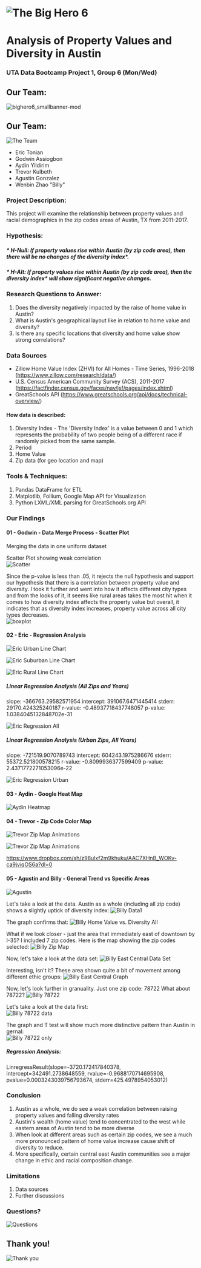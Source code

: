 ![The Big Hero 6](images/banner.jpg)
=======
# Analysis of Property Values and Diversity in Austin

### UTA Data Bootcamp Project 1, Group 6 (Mon/Wed)

## Our Team:
![bighero6_smallbanner-mod](bighero6_smallbanner-mod.jpg)
## Our Team:
![The Team](images/the-team.gif)
* Eric Tonian
* Godwin Assiogbon
* Aydin Yildirim
* Trevor Kulbeth
* Agustin Gonzalez
* Wenbin Zhao "Billy"

### Project Description:
This project will examine the relationship between property values and racial demographics in the zip codes areas of Austin, TX from 2011-2017.

### Hypothesis:
##### * H-Null: If property values rise within Austin (by zip code area), then there will be no changes of the diversity index*.
##### * H-Alt: If property values rise within Austin (by zip code area), then the diversity index* will show significant negative changes.

### Research Questions to Answer:
1. Does the diversity negatively impacted by the raise of home value in Austin?
2. What is Austin's geographical layout like in relation to home value and diversity?
3. Is there any specific locations that diversity and home value show strong correlations?

### Data Sources
* Zillow Home Value Index (ZHVI) for All Homes - Time Series, 1996-2018 (https://www.zillow.com/research/data/)
* U.S. Census American Community Survey (ACS), 2011-2017 (https://factfinder.census.gov/faces/nav/jsf/pages/index.xhtml)
* GreatSchools API (https://www.greatschools.org/api/docs/technical-overview/)

#### How data is described:
1. Diversity Index - The 'Diversity Index' is a value between 0 and 1 which represents the probability of two people being of a different race if randomly picked from the same sample.
2. Period
3. Home Value
4. Zip data (for geo location and map)

### Tools & Techniques:
1. Pandas DataFrame for ETL
2. Matplotlib, Follium, Google Map API for Visualization
3. Python LXML/XML parsing for GreatSchools.org API

### Our Findings
#### 01 - Godwin - Data Merge Process - Scatter Plot

Merging the data in one uniform dataset

Scatter Plot showing weak correlation \
![Scatter](images/01-01-godwin-scatter.png)

Since the p-value is less than .05, it rejects the null hypothesis and support our hypothesis that there is a correlation between property value and diversity. I took it further and went into how it affects different city types and from the looks of it, it seems like rural areas takes the most hit when it comes to how diversity index affects the property value but overall, it indicates that as diversity index increases, property value across all city types decreases.\
![boxplot](images/01-02-godwin-boxplot.png)

#### 02 - Eric - Regression Analysis
![Eric Urban Line Chart](images/02-02-eric-urban-line.png)

![Eric Suburban Line Chart](images/02-03-eric-suburban-line.png)

![Eric Rural Line Chart](images/02-04-eric-rural-line.png)

#####  Linear Regression Analysis (All Zips and Years)
slope: -366763.29582571954    intercept: 391067.6471445414    stderr: 29170.424325240187
r-value: -0.48937718437748057    p-value: 1.0384045132848702e-31

![Eric Regression All](images/02-07-eric-regression-all.png)

##### Linear Regression Analysis (Urban Zips, All Years)
slope: -721519.9070789743    intercept: 604243.1975286676    stderr: 55372.521800578215
r-value: -0.8099936377599409    p-value: 2.4371772271053096e-22

![Eric Regression Urban](images/02-08-eric-regression-urban.png)


#### 03 - Aydin - Google Heat Map
![Aydin Heatmap](images/03-01-aydin-heatmap.png)

#### 04 - Trevor - Zip Code Color Map
![Trevor Zip Map Animations](images/04-01-trevor-diversity-index.gif)

![Trevor Zip Map Animations](images/04-02-trevor-property-index.gif)

https://www.dropbox.com/sh/z98ulxf2m9khuku/AAC7XHnB_WOKv-ca9jviqOS6a?dl=0

#### 05 - Agustin and Billy - General Trend vs Specific Areas
![Agustin](images/06-01-agustin-scatter.png)

Let's take a look at the data. 
Austin as a whole (including all zip code) shows a slightly uptick of diversity index:
![Billy Data1](images/05-01-billy-all-data.png)

The graph confirms that:
![Billy Home Value vs. Diversity All](images/05-01-billy-value-diversity-all.png)

What if we look closer - just the area that immediately east of downtown by I-35?
I included 7 zip codes. Here is the map showing the zip codes selected:
![Billy Zip Map](images/zip-map.png)

Now, let's take a look at the data set:
![Billy East Central Data Set](images/05-02-billy-east-central-data.png)

Interesting, isn't it? These area shown quite a bit of movement among different ethic groups:
![Billy East Central Graph](images/05-02-billy-east-central-only.png)

Now, let's look further in granuality. Just one zip code: 78722
What about 78722?
![Billy 78722](images/05-03-billy-78722-only.png)

Let's take a look at the data first: \
![Billy 78722 data](images/05-03-billy-78722-data.png)

The graph and T test will show much more distinctive pattern than Austin in gernal:\
![Billy 78722 only](images/05-03-billy-78722-graph.png)

##### Regression Analysis:
LinregressResult(slope=-3720.172417840378, intercept=342491.2738648559, rvalue=-0.9688170714695908, pvalue=0.0003243039756793674, stderr=425.4978954053012)

### Conclusion
1. Austin as a whole, we do see a weak correlation between raising property values and falling diversity rates
2. Austin's wealth (home value) tend to concentrated to the west while eastern areas of Austin tend to be more diverse
3. When look at different areas such as certain zip codes, we see a much more pronounced pattern of home value increase cause shift of diversity to reduce. 
4. More specifically, certain central east Austin communities see a major change in ethic and racial composition change.

### Limitations
1. Data sources
2. Further discussions

### Questions?
![Questions](images/why.gif)

## Thank you!
![Thank you](images/bmax-bye.gif)
